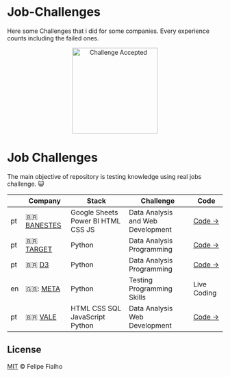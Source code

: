 # Job-Challenges
Here some Challenges that i did for some companies. Every experience counts including the failed ones.
<p align="center"><img src="https://media.tenor.com/zA-zNlag2O4AAAAi/meme.gif" alt="Challenge Accepted" width="200"></p>

# Job Challenges

The main objective of repository is testing knowledge using real jobs challenge. :smiley_cat:


|      | Company                                              | Stack                                         | Challenge                                                     |     Code                                                    |
| ---- | ------------------------------------------------------------------- | --------------------------------------------- | --------------------------------------------------------------------------------------- | ------------------------------------------------------------------------------- |
| pt   | :brazil: [BANESTES](https://www.banestes.com.br/)            |   Google Sheets Power BI HTML  CSS  JS         | Data Analysis and Web Development                | [Code →](https://github.com/Raii-Azevedo/banestes)      |
| pt   | :brazil: [TARGET](https://targetsistemas.com.br/filiais)            |   Python        | Data Analysis Programming             | [Code →](https://github.com/Raii-Azevedo/Target/tree/master)  |
| pt   | :brazil: [D3](https://www.d3.do/)            |   Python        | Data Analysis Programming             | [Code →](https://github.com/Raii-Azevedo/D3-Challenge)  |
| en   | 🇬🇧: [META](https://about.meta.com/)            |   Python        | Testing Programming Skills             | Live Coding  |
| pt   | :brazil: [VALE]()            |   HTML CSS SQL JavaScript Python      | Data Analysis Web Development         | [Code →](https://github.com/Raii-Azevedo/Webwall)  |

## License

[MIT](/license) &copy; Felipe Fialho
